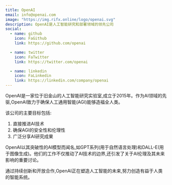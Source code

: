 ```yaml
---
title: OpenAI
email: info@openai.com
image: "https://img.rifx.online/logo/openai.svg"
description: OpenAI是人工智能研究和部署领域的领先公司
social:
  - name: github
    icon: FaGithub
    link: https://github.com/openai

  - name: twitter
    icon: FaTwitter
    link: https://twitter.com/openai

  - name: linkedin
    icon: FaLinkedin
    link: https://linkedin.com/company/openai
---
```


OpenAI是一家位于旧金山的人工智能研究实验室,成立于2015年。作为AI领域的先驱,OpenAI致力于确保人工通用智能(AGI)能够造福全人类。

该公司的主要目标包括:
1. 直接推进AI技术
2. 确保AGI的安全性和伦理性
3. 广泛分享AI研究成果

OpenAI以其突破性的AI模型而闻名,如GPT系列(用于自然语言处理)和DALL-E(用于图像生成)。他们的工作不仅推动了AI技术的边界,还引发了关于AI伦理及其未来影响的重要讨论。

通过持续创新和开放合作,OpenAI正在塑造人工智能的未来,努力创造有益于人类的智能系统。
